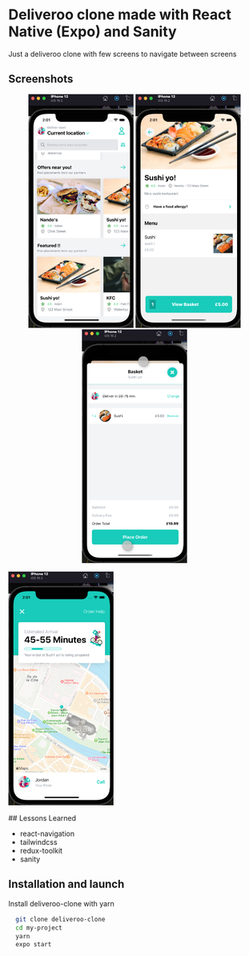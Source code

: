 
# Deliveroo clone made with React Native (Expo) and Sanity

Just a deliveroo clone with few screens to navigate between screens

## Screenshots

<p align="center">
<img
		width="210"
		alt="Capture 1"
		src="https://github.com/Regisnut/deliveroo-clone/blob/main/assets/capture1.png">
<img
		width="210"
		alt="Capture 2"
		src="https://github.com/Regisnut/deliveroo-clone/blob/main/assets/capture2.png">
<img
		width="210"
		alt="Capture 3"
		src="https://github.com/Regisnut/deliveroo-clone/blob/main/assets/capture3.png">
</p>
<p >
<img
		width="210"
		alt="Capture 4"
		src="https://github.com/Regisnut/deliveroo-clone/blob/main/assets/capture4.png">
    </p>
## Lessons Learned

- react-navigation
- tailwindcss
- redux-toolkit
- sanity

## Installation and launch 

Install deliveroo-clone with yarn

```bash
  git clone deliveroo-clone
  cd my-project
  yarn
  expo start
```
